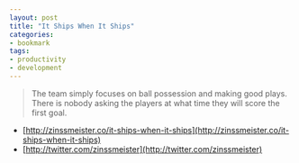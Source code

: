 ```yaml
---
layout: post
title: "It Ships When It Ships"
categories:
- bookmark
tags:
- productivity
- development
---
```

>  The team simply focuses on ball possession and making good plays. There is nobody asking the players at what time they will score the first goal.

* [http://zinssmeister.co/it-ships-when-it-ships](http://zinssmeister.co/it-ships-when-it-ships)
* [http://twitter.com/zinssmeister](http://twitter.com/zinssmeister)
